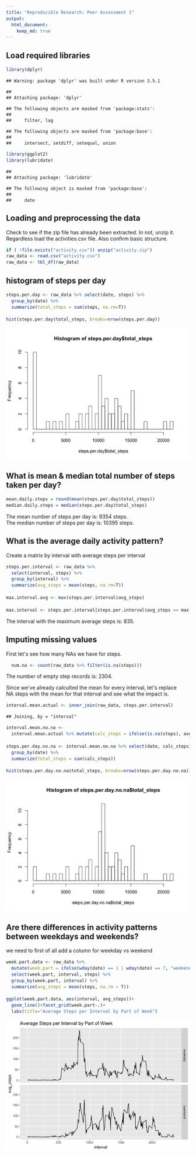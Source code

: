 ```yaml
---
title: "Reproducible Research: Peer Assessment 1"
output: 
  html_document:
    keep_md: true
---
```

## Load required libraries

```r
library(dplyr)
```

```
## Warning: package 'dplyr' was built under R version 3.5.1
```

```
## 
## Attaching package: 'dplyr'
```

```
## The following objects are masked from 'package:stats':
## 
##     filter, lag
```

```
## The following objects are masked from 'package:base':
## 
##     intersect, setdiff, setequal, union
```

```r
library(ggplot2)
library(lubridate)
```

```
## 
## Attaching package: 'lubridate'
```

```
## The following object is masked from 'package:base':
## 
##     date
```

## Loading and preprocessing the data
Check to see if the zip file has already been extracted.  In not, unzip it.  Regardless load the activities.csv file.  Also confirm basic structure.


```r
if ( !file.exists("activity.csv")) unzip("activity.zip")
raw_data <- read.csv("activity.csv")
raw_data <- tbl_df(raw_data)
```
## histogram of steps per day


```r
steps.per.day <- raw_data %>% select(date, steps) %>%
  group_by(date) %>%
  summarize(total_steps = sum(steps, na.rm=T))

hist(steps.per.day$total_steps, breaks=nrow(steps.per.day))
```

![](PA1_template_files/figure-html/unnamed-chunk-3-1.png)<!-- -->

## What is mean & median total number of steps taken per day?


```r
mean.daily.steps = round(mean(steps.per.day$total_steps))
median.daily.steps = median(steps.per.day$total_steps)
```

The mean number of steps per day is: 9354 steps.  
The median number of steps per day is: 10395 steps.  


## What is the average daily activity pattern?  

Create a matrix by interval with average steps per interval


```r
steps.per.interval <- raw_data %>% 
  select(interval, steps) %>%
  group_by(interval) %>%
  summarize(avg_steps = mean(steps, na.rm=T))

max.interval.avg <- max(steps.per.interval$avg_steps)

max.interval <- steps.per.interval[steps.per.interval$avg_steps == max.interval.avg,1]
```

The interval with the maximum average steps is: 835.  

## Imputing missing values  

First let's see how many NAs we have for steps.  


```r
  num.na <- count(raw_data %>% filter(is.na(steps)))
```

The number of empty step records is: 2304.  

Since we've already calculted the mean for every interval, let's replace  
NA steps with the mean for that interval and see what the impact is.  


```r
interval.mean.actual <- inner_join(raw_data, steps.per.interval)
```

```
## Joining, by = "interval"
```

```r
interval.mean.no.na <- 
  interval.mean.actual %>% mutate(calc_steps = ifelse(is.na(steps), avg_steps, steps))

steps.per.day.no.na <- interval.mean.no.na %>% select(date, calc_steps) %>%
  group_by(date) %>%
  summarize(total_steps = sum(calc_steps))

hist(steps.per.day.no.na$total_steps, breaks=nrow(steps.per.day.no.na))
```

![](PA1_template_files/figure-html/unnamed-chunk-7-1.png)<!-- -->

## Are there differences in activity patterns between weekdays and weekends?  

we need to first of all add a column for weekday vs weekend  


```r
week.part.data <- raw_data %>% 
  mutate(week.part = ifelse(wday(date) == 1 | wday(date) == 7, "weekend", "weekday")) %>%
  select(week.part, interval, steps) %>%
  group_by(week.part, interval) %>%
  summarize(avg_steps = mean(steps, na.rm = T))

ggplot(week.part.data, aes(interval, avg_steps))+
  geom_line()+facet_grid(week.part~.)+
  labs(title="Average Steps per Interval by Part of Week")
```

![](PA1_template_files/figure-html/unnamed-chunk-8-1.png)<!-- -->
